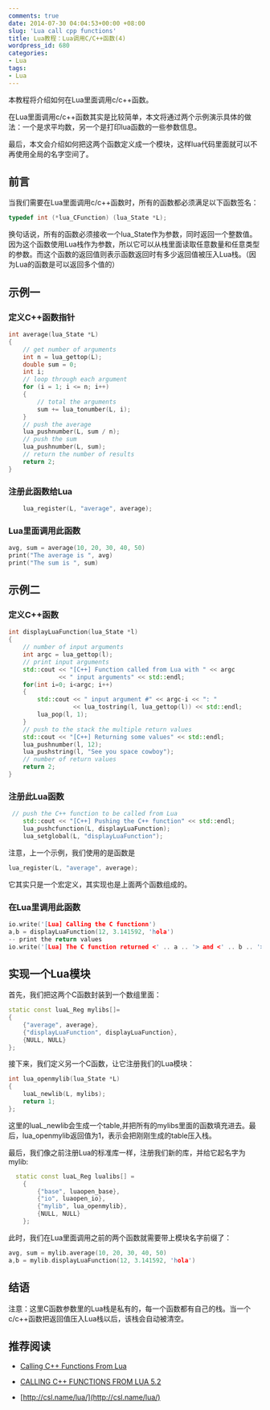 ```yaml
---
comments: true
date: 2014-07-30 04:04:53+00:00 +08:00
slug: 'Lua call cpp functions'
title: Lua教程：Lua调用C/C++函数(4)
wordpress_id: 680
categories:
- Lua
tags:
- Lua
---
```


 
<!-- toc -->
本教程将介绍如何在Lua里面调用c/c++函数。

在Lua里面调用c/c++函数其实是比较简单，本文将通过两个示例演示具体的做法：一个是求平均数，另一个是打印lua函数的一些参数信息。

最后，本文会介绍如何把这两个函数定义成一个模块，这样lua代码里面就可以不再使用全局的名字空间了。
<!-- more -->

## 前言

当我们需要在Lua里面调用c/c++函数时，所有的函数都必须满足以下函数签名：

```cpp
typedef int (*lua_CFunction) (lua_State *L);
```
换句话说，所有的函数必须接收一个lua_State作为参数，同时返回一个整数值。因为这个函数使用Lua栈作为参数，所以它可以从栈里面读取任意数量和任意类型的参数。而这个函数的返回值则表示函数返回时有多少返回值被压入Lua栈。（因为Lua的函数是可以返回多个值的）

## 示例一

### 定义C++函数指针

```cpp
int average(lua_State *L)
{
    // get number of arguments 
    int n = lua_gettop(L);
    double sum = 0;
    int i;
    // loop through each argument 
    for (i = 1; i <= n; i++)
    {
        // total the arguments 
        sum += lua_tonumber(L, i);
    }
    // push the average 
    lua_pushnumber(L, sum / n);
    // push the sum 
    lua_pushnumber(L, sum);
    // return the number of results 
    return 2;
}
```

### 注册此函数给Lua

```cpp
    lua_register(L, "average", average);
```

### Lua里面调用此函数

```cpp
avg, sum = average(10, 20, 30, 40, 50)
print("The average is ", avg)
print("The sum is ", sum)
```

## 示例二

### 定义C++函数

```cpp
int displayLuaFunction(lua_State *l)
{
    // number of input arguments
    int argc = lua_gettop(l);
    // print input arguments
    std::cout << "[C++] Function called from Lua with " << argc 
              << " input arguments" << std::endl;
    for(int i=0; i<argc; i++)
    {
        std::cout << " input argument #" << argc-i << ": "
                  << lua_tostring(l, lua_gettop(l)) << std::endl;
        lua_pop(l, 1);
    }
    // push to the stack the multiple return values
    std::cout << "[C++] Returning some values" << std::endl;
    lua_pushnumber(l, 12);
    lua_pushstring(l, "See you space cowboy");
    // number of return values
    return 2;
}
```

### 注册此Lua函数

```cpp
 // push the C++ function to be called from Lua
    std::cout << "[C++] Pushing the C++ function" << std::endl;
    lua_pushcfunction(L, displayLuaFunction);
    lua_setglobal(L, "displayLuaFunction");
```
注意，上一个示例，我们使用的是函数是

```cpp
lua_register(L, "average", average);
```
它其实只是一个宏定义，其实现也是上面两个函数组成的。

### 在Lua里调用此函数

```cpp
io.write('[Lua] Calling the C functionn')
a,b = displayLuaFunction(12, 3.141592, 'hola')
-- print the return values
io.write('[Lua] The C function returned <' .. a .. '> and <' .. b .. '>\n')
```

## 实现一个Lua模块

首先，我们把这两个C函数封装到一个数组里面：

```cpp
static const luaL_Reg mylibs[]=
{
    {"average", average},
    {"displayLuaFunction", displayLuaFunction},
    {NULL, NULL}
};
```

接下来，我们定义另一个C函数，让它注册我们的Lua模块：

```cpp
int lua_openmylib(lua_State *L)
{
    luaL_newlib(L, mylibs);
    return 1;
};
```
这里的luaL_newlib会生成一个table,并把所有的mylibs里面的函数填充进去。最后，lua_openmylib返回值为1，表示会把刚刚生成的table压入栈。

最后，我们像之前注册Lua的标准库一样，注册我们新的库，并给它起名字为mylib:

```cpp
  static const luaL_Reg lualibs[] =
    {
        {"base", luaopen_base},
        {"io", luaopen_io},
        {"mylib", lua_openmylib},
        {NULL, NULL}
    };
```

此时，我们在Lua里面调用之前的两个函数就需要带上模块名字前缀了：

```cpp
avg, sum = mylib.average(10, 20, 30, 40, 50)
a,b = mylib.displayLuaFunction(12, 3.141592, 'hola')
```

## 结语

注意：这里C函数参数里的Lua栈是私有的，每一个函数都有自己的栈。当一个c/c++函数把返回值压入Lua栈以后，该栈会自动被清空。

## 推荐阅读

  * [Calling C++ Functions From Lua](http://gamedevgeek.com/tutorials/calling-c-functions-from-lua/)

  * [CALLING C++ FUNCTIONS FROM LUA 5.2](http://www.acamara.es/blog/2012/08/calling-c-functions-from-lua-5-2/)

  * [http://csl.name/lua/](http://csl.name/lua/)


